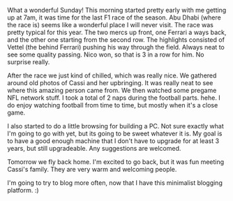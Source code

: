 What a wonderful Sunday! This morning started pretty early with me getting up at 7am, it was time for the last F1 race of the season. Abu Dhabi (where the race is) seems like a wonderful place I will never visit. The race was pretty typical for this year. The two mercs up front, one Ferrari a ways back, and the other one starting from the second row. The highlights consisted of Vettel (the behind Ferrari) pushing his way through the field. Always neat to see some quality passing. Nico won, so that is 3 in a row for him. No surprise really.

After the race we just kind of chilled, which was really nice. We gathered around old photos of Cassi and her upbringing. It was really neat to see where this amazing person came from. We then watched some pregame NFL network stuff. I took a total of 2 naps during the football parts. hehe. I do enjoy watching football from time to time, but mostly when it's a close game. 

I also started to do a little browsing for building a PC. Not sure exactly what I'm going to go with yet, but its going to be sweet whatever it is. My goal is to have a good enough machine that I don't have to upgrade for at least 3 years, but still upgradeable. Any suggestions are welcomed.

Tomorrow we fly back home. I'm excited to go back, but it was fun meeting Cassi's family. They are very warm and welcoming people. 

I'm going to try to blog more often, now that I have this minimalist blogging platform. :)